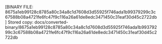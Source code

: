 [BINARY FILE: 8675a1eb99128c8785a80c34a8c1d7608d3d55925f746ada1b99379299c3c67588b08a4721fe6fc47f9c116a26a61de8edc3471450c31eaf30d45c2722db]
Stored copy: docs/converted-binary/8675a1eb99128c8785a80c34a8c1d7608d3d55925f746ada1b99379299c3c67588b08a4721fe6fc47f9c116a26a61de8edc3471450c31eaf30d45c2722db

